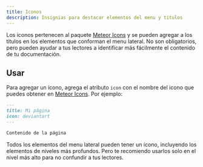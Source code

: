 ```yaml
---
title: Iconos
description: Insignias para destacar elementos del menu y títulos
---
```


Los iconos pertenecen al paquete [Meteor Icons](https://meteoricons.com/) y se pueden agregar a los títulos en los elementos que conforman el menu lateral. No son obligatorios, pero pueden ayudar a tus lectores a identificar más fácilmente el contenido de tu documentación.

## Usar

Para agregar un ícono, agrega el atributo `icon` con el nombre del icono que puedes obtener en [Meteor Icons](https://meteoricons.com/). Por ejemplo:

```markdown
---
title: Mi página
icon: deviantart
---

Contenido de la página
```

Todos los elementos del menu lateral pueden tener un ícono, incluyendo los elementos de niveles más profundos. Pero te recomiendo usarlos solo en el nivel más alto para no confundir a tus lectores.